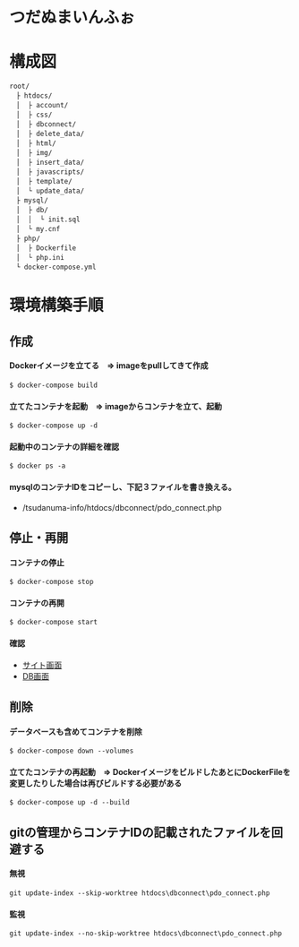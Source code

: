 # つだぬまいんふぉ

# 構成図
```
root/
　├ htdocs/
　│  ├ account/
　│  ├ css/
　│  ├ dbconnect/
　│  ├ delete_data/
　│  ├ html/
　│  ├ img/
　│  ├ insert_data/
　│  ├ javascripts/
　│  ├ template/
　│  └ update_data/
　├ mysql/
　│  ├ db/
　│  │  └ init.sql
　│  └ my.cnf
　├ php/
　│  ├ Dockerfile
　│  └ php.ini
　└ docker-compose.yml
```

# 環境構築手順
## 作成

#### Dockerイメージを立てる　=> imageをpullしてきて作成
```
$ docker-compose build
```

#### 立てたコンテナを起動　=> imageからコンテナを立て、起動
```
$ docker-compose up -d
```

#### 起動中のコンテナの詳細を確認
```
$ docker ps -a
```
#### mysqlのコンテナIDをコピーし、下記３ファイルを書き換える。
* /tsudanuma-info/htdocs/dbconnect/pdo_connect.php

## 停止・再開

#### コンテナの停止
```
$ docker-compose stop
```
#### コンテナの再開
```
$ docker-compose start
```

#### 確認
* [サイト画面](http://localhost/html/index.html)
* [DB画面](http://localhost:8080)

## 削除

#### データベースも含めてコンテナを削除
```
$ docker-compose down --volumes
```
#### 立てたコンテナの再起動　=> DockerイメージをビルドしたあとにDockerFileを変更したりした場合は再びビルドする必要がある
```
$ docker-compose up -d --build
```


## gitの管理からコンテナIDの記載されたファイルを回避する
#### 無視
```
git update-index --skip-worktree htdocs\dbconnect\pdo_connect.php
```
#### 監視
```
git update-index --no-skip-worktree htdocs\dbconnect\pdo_connect.php
```